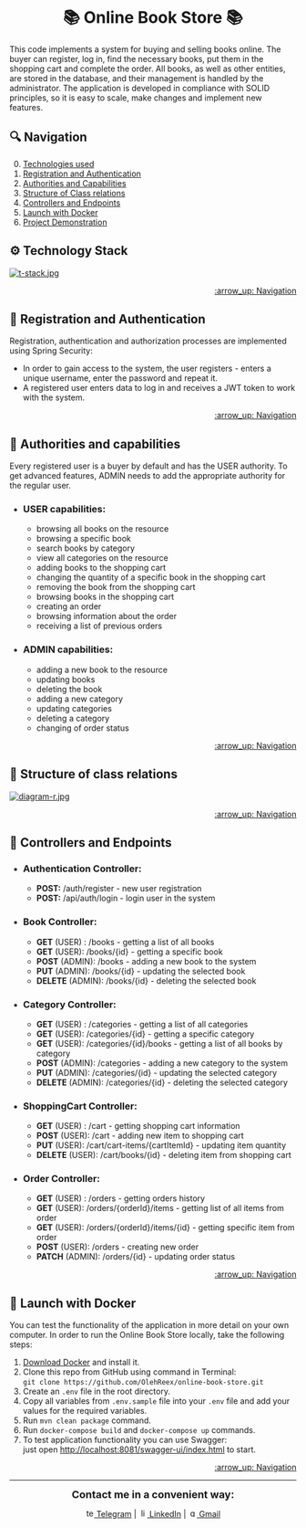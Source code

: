 <h1 align="center">📚 Online Book Store 📚</h1>
This code implements a system for buying and selling books online. The buyer can register, log in, find the necessary books, put them in the shopping cart and complete the order. All books, as well as other entities, are stored in the database, and their management is handled by the administrator. The application is developed in compliance with SOLID principles, so it is easy to scale, make changes and implement new features.

<a name="Navigation"></a>
## :mag: Navigation
0. [Technologies used](#Technologies_used)
1. [Registration and Authentication](#Registration_and_Authentication)
2. [Authorities and Capabilities](#Users_roles)
3. [Structure of Class relations](#Class_relations)
4. [Controllers and Endpoints](#Management_and_Endpoints)
5. [Launch with Docker](#Launch_with_Docker)
6. [Project Demonstration](#Project_Demonstration)

<a name="Technologies_used"></a>
## :gear: Technology Stack

[![t-stack.jpg](https://i.postimg.cc/L8bhNZcv/t-stack.jpg)](https://postimg.cc/rD58pzFt)
<p align="right">
    <a href="#Navigation">:arrow_up: Navigation</a>
</p>

<a name="Registration_and_Authentication"></a>
## :handshake: Registration and Authentication
Registration, authentication and authorization processes are implemented using Spring Security:
- In order to gain access to the system, the user registers - enters a unique username,
  enter the password and repeat it.
- A registered user enters data to log in and receives a JWT token to work with the system.

<p align="right">
    <a href="#Navigation">:arrow_up: Navigation</a>
</p>

<a name="Users_roles"></a>
## :busts_in_silhouette: Authorities and capabilities
Every registered user is a buyer by default and has the USER authority.
To get advanced features, ADMIN needs to add the appropriate authority for the regular user.

- ### USER capabilities:
    - browsing all books on the resource
    - browsing a specific book
    - search books by category
    - view all categories on the resource
    - adding books to the shopping cart
    - changing the quantity of a specific book in the shopping cart
    - removing the book from the shopping cart
    - browsing books in the shopping cart
    - creating an order
    - browsing information about the order
    - receiving a list of previous orders
- ### ADMIN capabilities:
    - adding a new book to the resource
    - updating books
    - deleting the book
    - adding a new category
    - updating categories
    - deleting a category
    - changing of order status

<p align="right">
    <a href="#Navigation">:arrow_up: Navigation</a>
</p>


<a name="Class_relations"></a>
## :key: Structure of class relations

[![diagram-r.jpg](https://i.postimg.cc/59rF0Lr1/diagram-r.jpg)](https://postimg.cc/Btxv7Lsw)
<p align="right">
    <a href="#Navigation">:arrow_up: Navigation</a>
</p>

<a name="Management_and_Endpoints"></a>
## :dart: Controllers and Endpoints
- ### Authentication Controller:
    - **POST:** /auth/register - new user registration
    - **POST:** /api/auth/login - login user in the system

- ### Book Controller:
    - **GET** (USER) : /books - getting a list of all books
    - **GET** (USER): /books/{id} - getting a specific book
    - **POST** (ADMIN): /books - adding a new book to the system
    - **PUT** (ADMIN): /books/{id} - updating the selected book
    - **DELETE** (ADMIN): /books/{id} - deleting the selected book

- ### Category Controller:
    - **GET** (USER) : /categories - getting a list of all categories
    - **GET** (USER): /categories/{id} - getting a specific category
    - **GET** (USER): /categories/{id}/books - getting a list of all books by category
    - **POST** (ADMIN): /categories - adding a new category to the system
    - **PUT** (ADMIN): /categories/{id} - updating the selected category
    - **DELETE** (ADMIN): /categories/{id} - deleting the selected category

- ### ShoppingCart Controller:
    - **GET** (USER) : /cart - getting shopping cart information
    - **POST** (USER): /cart - adding new item to shopping cart
    - **PUT** (USER): /cart/cart-items/{cartItemId} - updating item quantity
    - **DELETE** (USER): /cart/books/{id} - deleting item from shopping cart

- ### Order Controller:
    - **GET** (USER) : /orders - getting orders history
    - **GET** (USER): /orders/{orderId}/items - getting list of all items from order
    - **GET** (USER): /orders/{orderId}/items/{id} - getting specific item from order
    - **POST** (USER): /orders - creating new order
    - **PATCH** (ADMIN): /orders/{id} - updating order status

<p align="right">
    <a href="#Navigation">:arrow_up: Navigation</a>
</p>


<a name="Launch_with_Docker"></a>
## :whale: Launch with Docker
You can test the functionality of the application in more detail on your own
computer. In order to run the Online Book Store locally, take the following steps:
1. [Download Docker](https://www.docker.com/products/docker-desktop/) and install it.
2. Clone this repo from GitHub using command in Terminal:  
   `git clone https://github.com/OlehReex/online-book-store.git`
3. Create an `.env` file in the root directory.
4. Copy all variables from `.env.sample` file into your `.env` file and
   add your values for the required variables.
5. Run `mvn clean package` command.
6. Run `docker-compose build` and `docker-compose up` commands.
7. To test application functionality you can use Swagger:  
   just open [http://localhost:8081/swagger-ui/index.html](http://localhost:8081/swagger-ui/index.html) to start.

<p align="right">
    <a href="#Navigation">:arrow_up: Navigation</a>
</p>

___
<p align="center"><strong style="font-size: 18px;">Contact me in a convenient way:</strong></p>

<p align="center">
   <a href="https://t.me/OliverReex"><img src="https://i.postimg.cc/8P7kr9S8/telega.png" alt="telega" width="15" height="15" /> Telegram</a> |
   <a href="https://www.linkedin.com/in/oliiarnyx/"><img src="https://i.postimg.cc/rpkQrB7Q/li.png" alt="linked_in" width="15" height="15" /> LinkedIn</a> |  
   <a href="https://mail.google.com/mail/?view=cm&to=oliiarnyx@gmail.com"><img src="https://i.postimg.cc/9fBHS59n/gmail.png" alt="gmail" width="15" height="15" /> Gmail</a> 
</p>
